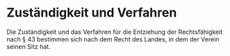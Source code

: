 # Zuständigkeit und Verfahren

Die Zuständigkeit und das Verfahren für die Entziehung der Rechtsfähigkeit nach § 43 bestimmen sich nach dem Recht des Landes, in dem der Verein seinen Sitz hat. 

